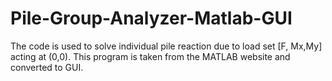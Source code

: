 # Pile-Group-Analyzer-Matlab-GUI
The code is used to solve individual pile reaction due to load set [F, Mx,My] acting at (0,0). This program is taken from the MATLAB website and converted to GUI.
